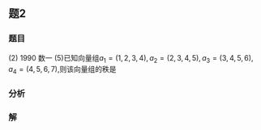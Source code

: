 ## 题2
### 题目
(2) 1990 数一
(5)已知向量组$a_1 = ( {1,2,3,4}) ,a_2 = ( {2,3,4,5}) ,a_3 = ( {3,4,5,6}) ,a_4 = ( {4,5,6,7})$,则该向量组的秩是
### 分析

### 解